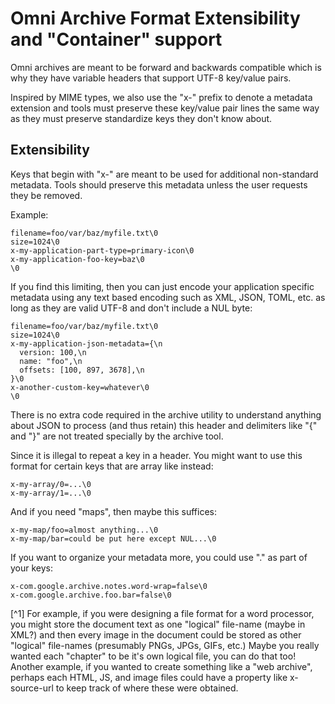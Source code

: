 # Omni Archive Format Extensibility and "Container" support

Omni archives are meant to be forward and backwards compatible which
is why they have variable headers that support UTF-8 key/value pairs.

Inspired by MIME types, we also use the "x-" prefix to denote a
metadata extension and tools must preserve these key/value pair lines
the same way as they must preserve standardize keys they don't know
about.

## Extensibility

Keys that begin with "x-" are meant to be used for additional
non-standard metadata. Tools should preserve this metadata unless the
user requests they be removed.

Example:

```
filename=foo/var/baz/myfile.txt\0
size=1024\0
x-my-application-part-type=primary-icon\0
x-my-application-foo-key=baz\0
\0
```

If you find this limiting, then you can just encode your application
specific metadata using any text based encoding such as XML, JSON,
TOML, etc. as long as they are valid UTF-8 and don't include a NUL
byte:

```
filename=foo/var/baz/myfile.txt\0
size=1024\0
x-my-application-json-metadata={\n
  version: 100,\n
  name: "foo",\n
  offsets: [100, 897, 3678],\n
}\0
x-another-custom-key=whatever\0
\0
```

There is no extra code required in the archive utility to understand
anything about JSON to process (and thus retain) this header and
delimiters like "{" and "}" are not treated specially by the archive
tool. 

Since it is illegal to repeat a key in a header. You might want to use
this format for certain keys that are array like instead:

```
x-my-array/0=...\0
x-my-array/1=...\0
```

And if you need "maps", then maybe this suffices:

```
x-my-map/foo=almost anything...\0
x-my-map/bar=could be put here except NUL...\0
```

If you want to organize your metadata more, you could use "." as part
of your keys:

```
x-com.google.archive.notes.word-wrap=false\0
x-com.google.archive.foo.bar=false\0
```


[^1] For example, if you were designing a file format for a word
processor, you might store the document text as one "logical"
file-name (maybe in XML?) and then every image in the document could
be stored as other "logical" file-names (presumably PNGs, JPGs, GIFs,
etc.) Maybe you really wanted each "chapter" to be it's own logical
file, you can do that too! Another example, if you wanted to create
something like a "web archive", perhaps each HTML, JS, and image files
could have a property like x-source-url to keep track of where these
were obtained.


